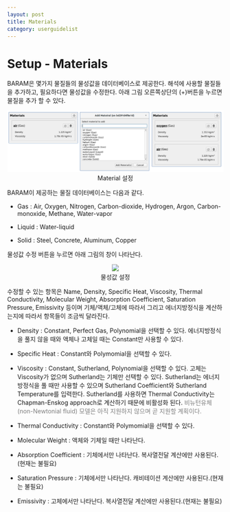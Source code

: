 ```yaml
---
layout: post
title: Materials
category: userguidelist
---
```


# Setup - Materials

BARAM은 몇가지 물질들의 물성값을 데이터베이스로 제공한다. 해석에 사용할 물질들을 추가하고, 필요하다면 물성값을 수정한다. 아래 그림 오른쪽상단의 (+)버튼을 누르면 물질을 추가 할 수 있다. 

<p align='center'>
    <img src="https://github.com/nextfoam/baram-pages/raw/main/screenshots/pic/material.png"><br> Material 설정
</p>

BARAM이 제공하는 물질 데이터베이스는 다음과 같다.

* Gas : Air, Oxygen, Nitrogen, Carbon-dioxide, Hydrogen, Argon, Carbon-monoxide, Methane, Water-vapor

* Liquid : Water-liquid

* Solid : Steel, Concrete, Aluminum, Copper


물성값 수정 버튼을 누르면 아래 그림의 창이 나타난다.

<p align='center'>
    <img src="https://github.com/nextfoam/baram-pages/raw/main/screenshots/pic/materialProperties.png"><br> 물성값 설정
</p>

수정할 수 있는 항목은 Name, Density, Specific Heat, Viscosity, Thermal Conductivity, Molecular Weight, Absorption Coefficient, Saturation Pressure, Emissivity 등이며 기체/액체/고체에 따라서 그리고 에너지방정식을 계산하는지에 따라서 항목들이 조금씩 달라진다.

* Density : Constant, Perfect Gas, Polynomial을 선택할 수 있다. 에너지방정식을 풀지 않을 때와 액체나 고체일 때는 Constant만 사용할 수 있다.

* Specific Heat : Constant와 Polymomial을 선택할 수 있다.

* Viscosity : Constant, Sutherland, Polynomial을 선택할 수 있다. 고체는 Viscosity가 없으며 Sutherland는 기체만 선택할 수 있다. Sutherland는 에너지방정식을 풀 때만 사용할 수 있으며 Sutherland Coefficient와 Sutherland Temperature를 입력한다. Sutherland를 사용하면 Thermal Conductivity는 Chapman-Enskog approach로 계산하기 때문에 비활성화 된다. <span style="color:gray">비뉴턴유체(non-Newtonial fluid) 모델은 아직 지원하지 않으며 곧 지원할 계획이다.</span>

* Thermal Conductivity : Constant와 Polymomial을 선택할 수 있다.

* Molecular Weight : 액체와 기체일 때만 나타난다.

* Absorption Coefficient : 기체에서만 나타난다. 복사열전달 계산에만 사용된다.(현재는 불필요)

* Saturation Pressure : 기체에서만 나타난다. 캐비테이션 계산에만 사용된다.(현재는 불필요)

* Emissivity : 고체에서만 나타난다. 복사열전달 계산에만 사용된다.(현재는 불필요)


